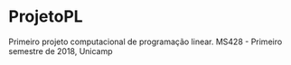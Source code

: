# ProjetoPL
Primeiro projeto computacional de programação linear. MS428 - Primeiro semestre de 2018, Unicamp
